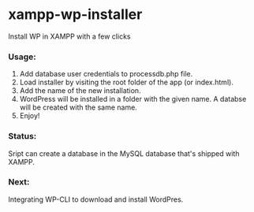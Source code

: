 # xampp-wp-installer
 Install WP in XAMPP with a few clicks
 
 ### Usage:
 1. Add database user credentials to processdb.php file.
 2. Load installer by visiting the root folder of the app (or index.html).
 3. Add the name of the new installation.
 4. WordPress will be installed in a folder with the given name. A databse will be created with the same name.
 5. Enjoy!
 
 
 ### Status:
 Sript can create a database in the MySQL database that's shipped with XAMPP.
 
 ### Next:
 Integrating WP-CLI to download and install WordPres.
 
